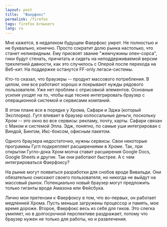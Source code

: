 ```yaml
---
layout: post
title:  "Фаерфокс"
permalink: /firefox
tags: firefox browsers
lang: ru
---
```


Мне кажется, в недалеком будущем Фаерфокс умрет. Не полностью и не буквально,
конечно. Просто сократит долю рынка настолько, что станет неликвидным. Ему
присвоят звание "жемчужины опен-сорса", гики будут стенать, причитать и сидеть
на неподдерживаемой версии трехлетней давности, как это случилось с Оперой после
перехода на Веб-кит. На поддержке останутся FF-only легаси-системы.

Кто-то сказал, что браузеры -- продукт массового потребления. В целом, они все
работают хорошо и покрывают нужды рядового пользователя. Уже нет проблем с
отрисовкой элементов. Основные усилия уходят на то, чтобы еще теснее
интегрировать браузер с операционной системой и сервисами компаний.

В этом плане все в порядке у Хрома, Сафари и Эджа (который Эксплорер). Гугл
вливает в браузер колоссальные деньги, поскольку Хром -- это окно во все
сервисы: рекламу, почту, карты. Сафари связан с Маком и системой Эпла. Эдж,
понятно, по самые уши интегрирован с Виндой, Бингом, Икс-боксом, офисным
пакетом.

Одного браузера недостаточно, нужны сервисы. Свои некоторые программы Гугл
подкрепляет расширениями в Хроме. Так, при открытии Гугло-дока Хром молча ставит
расширения Google Docs, Google Sheets и другие. Так они работают быстрее. А с
чем интегрироваться Фаерфоксу?

На рынке могут появиться разработки для снобов вроде Вивальди. Они обязательно
снискают своего пользователя, но никогда не выйдут на массовый
рынок. Потенциально новый браузер могут предложить только гиганты вроде Амазона
или Фейсбука.

Лично мои претензии к Фаерфоксу в том, что во-первых, он работает медленней
Хрома. Пусть меньше загружены процессор и память, мое время дороже. Второе,
Фаерфокс весь из себя для гиков. Это слегка умиляет, но в долгосрочной
перспективе раздражает, потому что браузер нужен не только для работы, но и
развлечения.
